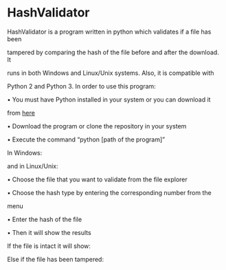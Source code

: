 ﻿

# HashValidator

HashValidator is a program written in python which validates if a file has been

tampered by comparing the hash of the file before and after the download. It

runs in both Windows and Linux/Unix systems. Also, it is compatible with

Python 2 and Python 3. In order to use this program:

• You must have Python installed in your system or you can download it

from [here](https://www.python.org/downloads/)

• Download the program or clone the repository in your system

• Execute the command “python [path of the program]”

In Windows:

and in Linux/Unix:

• Choose the file that you want to validate from the file explorer

• Choose the hash type by entering the corresponding number from the

menu

• Enter the hash of the file

• Then it will show the results





If the file is intact it will show:

Else if the file has been tampered:

